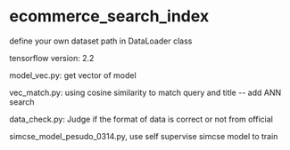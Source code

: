 # ecommerce_search_index
define your own dataset path in DataLoader class

tensorflow version: 2.2

model_vec.py: get vector of model

vec_match.py: using cosine similarity to match query and title
             -- add ANN search

data_check.py: Judge if the format of data is correct or not from official

simcse_model_pesudo_0314.py, use self supervise simcse model to train 
